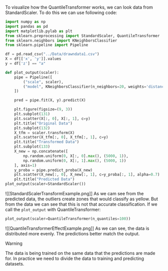 To visualize how the QuantileTransformer works, we can look data from StandardScaler. To do this we can use following code:
```python
import numpy as np
import pandas as pd
import matplotlib.pylab as plt
from sklearn.preprocessing import StandardScaler, QuantileTransformer
from sklearn.neighbors import KNeighborsClassifier
from sklearn.pipeline import Pipeline 

df = pd.read_csv("../Data/drawndata1.csv")
X = df[['x', 'y']].values
y = df['z'] == "a"

def plot_output(scaler):
    pipe = Pipeline([
        ("scale", scaler),
        ("model", KNeighborsClassifier(n_neighbors=20, weights='distance'))
    ])

    pred = pipe.fit(X, y).predict(X)

    plt.figure(figsize=(9, 3))
    plt.subplot(131)
    plt.scatter(X[:, 0], X[:, 1], c=y)
    plt.title("Original Data")
    plt.subplot(132)
    X_tfm = scaler.transform(X)
    plt.scatter(X_tfm[:, 0], X_tfm[:, 1], c=y)
    plt.title("Transformed Data")
    plt.subplot(133)
    X_new = np.concatenate([
        np.random.uniform(0, X[:, 0].max(), (5000, 1)), 
        np.random.uniform(0, X[:, 1].max(), (5000, 1))
    ], axis=1)
    y_proba = pipe.predict_proba(X_new)
    plt.scatter(X_new[:, 0], X_new[:, 1], c=y_proba[:, 1], alpha=0.7)
    plt.title("Predicted Data")
plot_output(scaler=StandardScaler())
```
![[StandardScalerTransformExample.png]]
As we cam see from the predicted data, the outliers create zones that would classify as yellow. But from the data we can see that this is not that accurate classification. If we call the `plot_output` with QuantileTransformer:
```python
plot_output(scaler=QuantileTransformer(n_quantiles=100))
```
![[QuantileTransformerEffectExample.png]]
As we can see, the data is distributed more evenly. The predictions better match the output.
>[!warning]
>The data is being trained on the same data that the predictions are made for. In practice we need to divide the data to training and predicting datasets.

